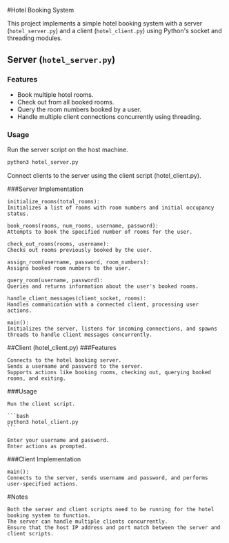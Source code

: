 #Hotel Booking System

This project implements a simple hotel booking system with a server (`hotel_server.py`) and a client (`hotel_client.py`) using Python's socket and threading modules.

## Server (`hotel_server.py`)

### Features
- Book multiple hotel rooms.
- Check out from all booked rooms.
- Query the room numbers booked by a user.
- Handle multiple client connections concurrently using threading.

### Usage
   Run the server script on the host machine.
   ```bash
   python3 hotel_server.py
   ```

   Connect clients to the server using the client script (hotel_client.py).

###Server Implementation

    initialize_rooms(total_rooms):
    Initializes a list of rooms with room numbers and initial occupancy status.

    book_rooms(rooms, num_rooms, username, password):
    Attempts to book the specified number of rooms for the user.

    check_out_rooms(rooms, username):
    Checks out rooms previously booked by the user.

    assign_room(username, password, room_numbers):
    Assigns booked room numbers to the user.

    query_room(username, password):
    Queries and returns information about the user's booked rooms.

    handle_client_messages(client_socket, rooms):
    Handles communication with a connected client, processing user actions.

    main():
    Initializes the server, listens for incoming connections, and spawns threads to handle client messages concurrently.

##Client (hotel_client.py)
###Features

    Connects to the hotel booking server.
    Sends a username and password to the server.
    Supports actions like booking rooms, checking out, querying booked rooms, and exiting.

###Usage

    Run the client script.

    ```bash
    python3 hotel_client.py
    ```

    Enter your username and password.
    Enter actions as prompted.

###Client Implementation

    main():
    Connects to the server, sends username and password, and performs user-specified actions.

#Notes

    Both the server and client scripts need to be running for the hotel booking system to function.
    The server can handle multiple clients concurrently.
    Ensure that the host IP address and port match between the server and client scripts.


